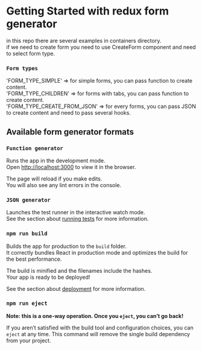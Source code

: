 # Getting Started with redux form generator

in this repo there are several examples in containers directory.\
if we need to create form you need to use CreateForm component and need to select form type.

### `Form types`

'FORM_TYPE_SIMPLE'  => for simple forms, you can pass function to create content.\
'FORM_TYPE_CHILDREN' => for forms with tabs, you can pass function to create content.\
'FORM_TYPE_CREATE_FROM_JSON' => for every forms, you can pass JSON to create content and need to pass several hooks.


## Available form generator formats

### `Function generator`

Runs the app in the development mode.\
Open [http://localhost:3000](http://localhost:3000) to view it in the browser.

The page will reload if you make edits.\
You will also see any lint errors in the console.

### `JSON generator`

Launches the test runner in the interactive watch mode.\
See the section about [running tests](https://facebook.github.io/create-react-app/docs/running-tests) for more information.

### `npm run build`

Builds the app for production to the `build` folder.\
It correctly bundles React in production mode and optimizes the build for the best performance.

The build is minified and the filenames include the hashes.\
Your app is ready to be deployed!

See the section about [deployment](https://facebook.github.io/create-react-app/docs/deployment) for more information.

### `npm run eject`

**Note: this is a one-way operation. Once you `eject`, you can’t go back!**

If you aren’t satisfied with the build tool and configuration choices, you can `eject` at any time. This command will remove the single build dependency from your project.